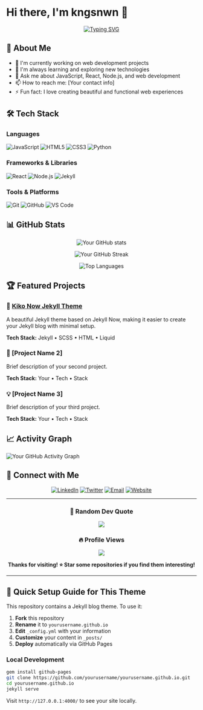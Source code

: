 # Hi there, I'm kngsnwn 👋

<div align="center">
  
[![Typing SVG](https://readme-typing-svg.herokuapp.com?font=Fira+Code&pause=1000&color=2F81F7&center=true&vCenter=true&width=435&lines=Full+Stack+Developer;Always+learning+new+things;Creating+awesome+projects)](https://git.io/typing-svg)

</div>

## 🚀 About Me

- 🔭 I'm currently working on web development projects
- 🌱 I'm always learning and exploring new technologies
- 💬 Ask me about JavaScript, React, Node.js, and web development
- 📫 How to reach me: [Your contact info]
- ⚡ Fun fact: I love creating beautiful and functional web experiences

## 🛠️ Tech Stack

### Languages
![JavaScript](https://img.shields.io/badge/-JavaScript-F7DF1E?style=flat-square&logo=javascript&logoColor=black)
![HTML5](https://img.shields.io/badge/-HTML5-E34F26?style=flat-square&logo=html5&logoColor=white)
![CSS3](https://img.shields.io/badge/-CSS3-1572B6?style=flat-square&logo=css3&logoColor=white)
![Python](https://img.shields.io/badge/-Python-3776AB?style=flat-square&logo=python&logoColor=white)

### Frameworks & Libraries
![React](https://img.shields.io/badge/-React-61DAFB?style=flat-square&logo=react&logoColor=black)
![Node.js](https://img.shields.io/badge/-Node.js-339933?style=flat-square&logo=node.js&logoColor=white)
![Jekyll](https://img.shields.io/badge/-Jekyll-CC0000?style=flat-square&logo=jekyll&logoColor=white)

### Tools & Platforms
![Git](https://img.shields.io/badge/-Git-F05032?style=flat-square&logo=git&logoColor=white)
![GitHub](https://img.shields.io/badge/-GitHub-181717?style=flat-square&logo=github&logoColor=white)
![VS Code](https://img.shields.io/badge/-VS%20Code-007ACC?style=flat-square&logo=visual-studio-code&logoColor=white)

## 📊 GitHub Stats

<div align="center">

![Your GitHub stats](https://github-readme-stats.vercel.app/api?username=kngsnwn&show_icons=true&theme=radical&hide_border=true&include_all_commits=true&count_private=true)

![Your GitHub Streak](https://github-readme-streak-stats.herokuapp.com/?user=kngsnwn&theme=radical&hide_border=true)

![Top Languages](https://github-readme-stats.vercel.app/api/top-langs/?username=kngsnwn&layout=compact&theme=radical&hide_border=true)

</div>

## 🏆 Featured Projects

### 🌟 [Kiko Now Jekyll Theme](https://github.com/kngsnwn/kngsnwn)
A beautiful Jekyll theme based on Jekyll Now, making it easier to create your Jekyll blog with minimal setup.

**Tech Stack:** Jekyll • SCSS • HTML • Liquid

### 🔧 [Project Name 2]
Brief description of your second project.

**Tech Stack:** Your • Tech • Stack

### 💡 [Project Name 3]
Brief description of your third project.

**Tech Stack:** Your • Tech • Stack

## 📈 Activity Graph

![Your GitHub Activity Graph](https://github-readme-activity-graph.cyclic.app/graph?username=kngsnwn&theme=react-dark&hide_border=true)

## 🤝 Connect with Me

<div align="center">

[![LinkedIn](https://img.shields.io/badge/-LinkedIn-0077B5?style=for-the-badge&logo=linkedin&logoColor=white)](https://linkedin.com/in/yourprofile)
[![Twitter](https://img.shields.io/badge/-Twitter-1DA1F2?style=for-the-badge&logo=twitter&logoColor=white)](https://twitter.com/yourhandle)
[![Email](https://img.shields.io/badge/-Email-D14836?style=for-the-badge&logo=gmail&logoColor=white)](mailto:your.email@example.com)
[![Website](https://img.shields.io/badge/-Website-000000?style=for-the-badge&logo=About.me&logoColor=white)](https://yourwebsite.com)

</div>

---

<div align="center">

### 💭 Random Dev Quote
![](https://quotes-github-readme.vercel.app/api?type=horizontal&theme=radical)

### 🔥 Profile Views
![](https://komarev.com/ghpvc/?username=kngsnwn&color=brightgreen&style=flat-square&label=Profile+Views)

**Thanks for visiting! ⭐️ Star some repositories if you find them interesting!**

</div>

---

## 🎯 Quick Setup Guide for This Theme

This repository contains a Jekyll blog theme. To use it:

1. **Fork** this repository
2. **Rename** it to `yourusername.github.io`
3. **Edit** `_config.yml` with your information
4. **Customize** your content in `_posts/`
5. **Deploy** automatically via GitHub Pages

### Local Development
```bash
gem install github-pages
git clone https://github.com/yourusername/yourusername.github.io.git
cd yourusername.github.io
jekyll serve
```

Visit `http://127.0.0.1:4000/` to see your site locally.
